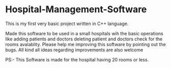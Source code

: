 # Hospital-Management-Software
This is my first very basic project written in C++ language.

Made this software to be used in a small hospitals wih the basic operations like adding patients and doctors deleting patient and doctors
check for the rooms avalablity.
Please help me improving this software by pointing out the bugs.
All kind all ideas regarding improvements are also welcome



PS:- This Software is made for the hospital having 20 rooms or less.

